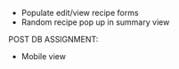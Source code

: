 - Populate edit/view recipe forms
- Random recipe pop up in summary view

POST DB ASSIGNMENT:
- Mobile view